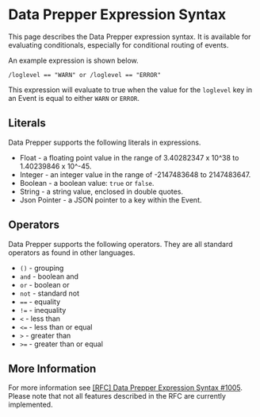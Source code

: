 # Data Prepper Expression Syntax

This page describes the Data Prepper expression syntax. It is available for evaluating conditionals, especially for conditional routing of events.

An example expression is shown below.

```
/loglevel == "WARN" or /loglevel == "ERROR"
```

This expression will evaluate to true when the value for the `loglevel` key in an Event is equal to either `WARN` or `ERROR`.

## Literals

Data Prepper supports the following literals in expressions.

* Float - a floating point value in the range of 3.40282347 x 10^38 to 1.40239846 x 10^-45.
* Integer - an integer value in the range of -2147483648 to 2147483647.
* Boolean - a boolean value: `true` or `false`.
* String - a string value, enclosed in double quotes.
* Json Pointer - a JSON pointer to a key within the Event.

## Operators

Data Prepper supports the following operators. They are all standard operators as found in other languages.

* `()` - grouping
* `and` - boolean and
* `or` - boolean or
* `not`  - standard not
* `==` - equality
* `!=` - inequality
* `<` - less than
* `<=` - less than or equal
* `>` - greater than
* `>=` - greater than or equal

## More Information

For more information see [[RFC] Data Prepper Expression Syntax #1005](https://github.com/opensearch-project/data-prepper/issues/1005). Please note that not all features
described in the RFC are currently implemented.
